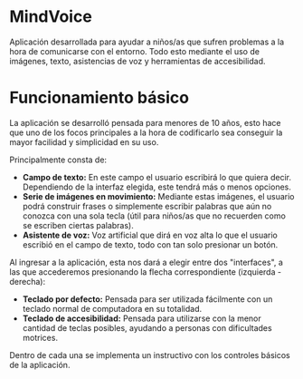 # MindVoice
Aplicación desarrollada para ayudar a niños/as que sufren problemas a la hora de comunicarse con el entorno. Todo esto mediante el uso de imágenes, texto, asistencias de voz y herramientas de accesibilidad.

# Funcionamiento básico
La aplicación se desarrolló pensada para menores de 10 años, esto hace que uno de los focos principales a la hora de codificarlo sea conseguir la mayor facilidad y simplicidad en su uso.

Principalmente consta de:

<ul>
  <li><b>Campo de texto:</b> En este campo el usuario escribirá lo que quiera decir. Dependiendo de la interfaz elegida, este tendrá más o menos opciones.
  <li><b>Serie de imágenes en movimiento:</b> Mediante estas imágenes, el usuario podrá construir frases o simplemente escribir palabras que aún no conozca con una sola tecla (útil para niños/as que no recuerden como se escriben ciertas palabras).
  <li><b>Asistente de voz:</b> Voz artificial que dirá en voz alta lo que el usuario escribió en el campo de texto, todo con tan solo presionar un botón.
</ul>

Al ingresar a la aplicación, esta nos dará a elegir entre dos "interfaces", a las que accederemos presionando la flecha correspondiente (izquierda - derecha):

<ul>
  <li><b>Teclado por defecto:</b> Pensada para ser utilizada fácilmente con un teclado normal de computadora en su totalidad.
  <li><b>Teclado de accesibilidad:</b> Pensada para utilizarse con la menor cantidad de teclas posibles, ayudando a personas con dificultades motrices.
</ul>

Dentro de cada una se implementa un instructivo con los controles básicos de la aplicación.
